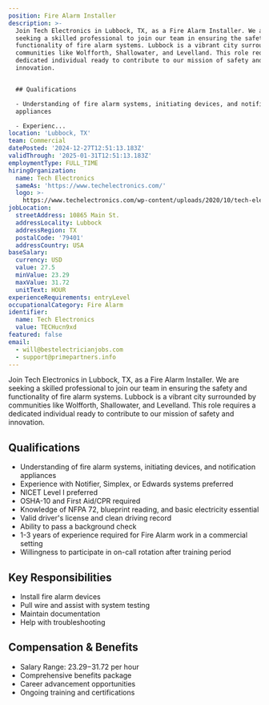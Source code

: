 ```yaml
---
position: Fire Alarm Installer
description: >-
  Join Tech Electronics in Lubbock, TX, as a Fire Alarm Installer. We are
  seeking a skilled professional to join our team in ensuring the safety and
  functionality of fire alarm systems. Lubbock is a vibrant city surrounded by
  communities like Wolfforth, Shallowater, and Levelland. This role requires a
  dedicated individual ready to contribute to our mission of safety and
  innovation.


  ## Qualifications

  - Understanding of fire alarm systems, initiating devices, and notification
  appliances

  - Experienc...
location: 'Lubbock, TX'
team: Commercial
datePosted: '2024-12-27T12:51:13.183Z'
validThrough: '2025-01-31T12:51:13.183Z'
employmentType: FULL_TIME
hiringOrganization:
  name: Tech Electronics
  sameAs: 'https://www.techelectronics.com/'
  logo: >-
    https://www.techelectronics.com/wp-content/uploads/2020/10/tech-electronics-logo.png
jobLocation:
  streetAddress: 10865 Main St.
  addressLocality: Lubbock
  addressRegion: TX
  postalCode: '79401'
  addressCountry: USA
baseSalary:
  currency: USD
  value: 27.5
  minValue: 23.29
  maxValue: 31.72
  unitText: HOUR
experienceRequirements: entryLevel
occupationalCategory: Fire Alarm
identifier:
  name: Tech Electronics
  value: TECHucn9xd
featured: false
email:
  - will@bestelectricianjobs.com
  - support@primepartners.info
---
```




Join Tech Electronics in Lubbock, TX, as a Fire Alarm Installer. We are seeking a skilled professional to join our team in ensuring the safety and functionality of fire alarm systems. Lubbock is a vibrant city surrounded by communities like Wolfforth, Shallowater, and Levelland. This role requires a dedicated individual ready to contribute to our mission of safety and innovation.

## Qualifications
- Understanding of fire alarm systems, initiating devices, and notification appliances
- Experience with Notifier, Simplex, or Edwards systems preferred
- NICET Level I preferred
- OSHA-10 and First Aid/CPR required
- Knowledge of NFPA 72, blueprint reading, and basic electricity essential
- Valid driver's license and clean driving record
- Ability to pass a background check
- 1-3 years of experience required for Fire Alarm work in a commercial setting
- Willingness to participate in on-call rotation after training period

## Key Responsibilities
- Install fire alarm devices
- Pull wire and assist with system testing
- Maintain documentation
- Help with troubleshooting

## Compensation & Benefits
- Salary Range: $23.29-$31.72 per hour
- Comprehensive benefits package
- Career advancement opportunities
- Ongoing training and certifications
